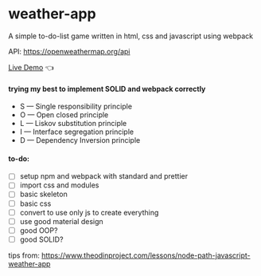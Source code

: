 # weather-app
A simple to-do-list game written in html, css and javascript using webpack 

API: https://openweathermap.org/api

[Live Demo](https://chicco4.github.io/weather-app/) :point_left:

#### trying my best to implement SOLID and webpack correctly

* S — Single responsibility principle
* O — Open closed principle
* L — Liskov substitution principle
* I — Interface segregation principle
* D — Dependency Inversion principle

#### to-do:
- [ ] setup npm and webpack with standard and prettier
- [ ] import css and modules
- [ ] basic skeleton
- [ ] basic css
- [ ] convert to use only js to create everything
- [ ] use good material design 
- [ ] good OOP?
- [ ] good SOLID?

tips from: https://www.theodinproject.com/lessons/node-path-javascript-weather-app